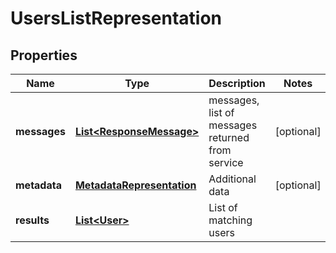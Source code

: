 
# UsersListRepresentation

## Properties
Name | Type | Description | Notes
------------ | ------------- | ------------- | -------------
**messages** | [**List&lt;ResponseMessage&gt;**](ResponseMessage.md) | messages, list of messages returned from service |  [optional]
**metadata** | [**MetadataRepresentation**](MetadataRepresentation.md) | Additional data |  [optional]
**results** | [**List&lt;User&gt;**](User.md) | List of matching users | 



